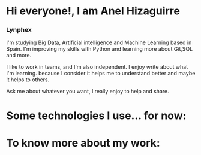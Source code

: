 # Hi everyone!, I am Anel Hizaguirre
### Lynphex

I'm studying Big Data, Artificial intelligence 
and Machine Learning based in Spain.
I'm improving my skills with Python and learning more
about Git,SQL and more.

I like to work in teams, and I'm also independent. I enjoy write about what 
I'm learning. because I consider it helps me to understand better and maybe 
it helps to others.

Ask me about whatever you want, I really enjoy to help and share. 

# Some technologies I use... for now:

# To know more about my work:


